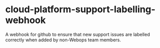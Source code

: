 # cloud-platform-support-labelling-webhook

A webhook for github to ensure that new support issues are labelled
correctly when added by non-Webops team members.

